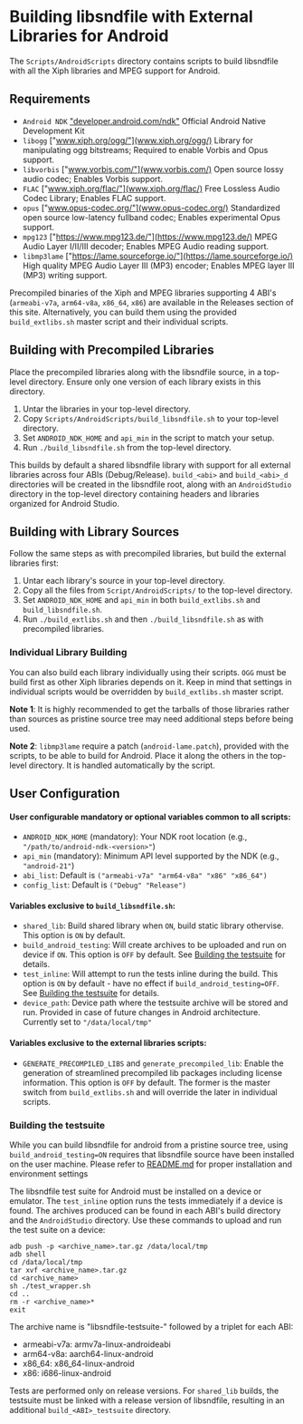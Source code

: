 # Building libsndfile with External Libraries for Android

The `Scripts/AndroidScripts` directory contains scripts to build libsndfile with all the Xiph libraries and MPEG support for Android.


## Requirements

* `Android NDK` ["developer.android.com/ndk"](https://developer.android.com/ndk/) Official Android Native Development Kit
* `libogg` ["www.xiph.org/ogg/"](www.xiph.org/ogg/) Library for manipulating ogg bitstreams; Required to enable Vorbis and Opus support.
* `libvorbis` ["www.vorbis.com/"](www.vorbis.com/) Open source lossy audio codec; Enables Vorbis support.
* `FLAC` ["www.xiph.org/flac/"](www.xiph.org/flac/) Free Lossless Audio Codec Library; Enables FLAC support.
* `opus` ["www.opus-codec.org/"](www.opus-codec.org/) Standardized open source low-latency fullband codec; Enables experimental Opus support.
* `mpg123` ["https://www.mpg123.de/"](https://www.mpg123.de/) MPEG Audio Layer I/II/III decoder; Enables MPEG Audio reading support.
* `libmp3lame` ["https://lame.sourceforge.io/"](https://lame.sourceforge.io/) High quality MPEG Audio Layer III (MP3) encoder; Enables MPEG layer III (MP3) writing support.

Precompiled binaries of the Xiph and MPEG libraries supporting 4 ABI's (`armeabi-v7a`, `arm64-v8a`, `x86_64`, `x86`) are available in the Releases section of this site. Alternatively, you can build them using the provided `build_extlibs.sh` master script and their individual scripts.


## Building with Precompiled Libraries

Place the precompiled libraries along with the libsndfile source, in a top-level directory. Ensure only one version of each library exists in this directory.

1. Untar the libraries in your top-level directory.
2. Copy `Scripts/AndroidScripts/build_libsndfile.sh` to your top-level directory.
3. Set `ANDROID_NDK_HOME` and `api_min` in the script to match your setup.
4. Run `./build_libsndfile.sh` from the top-level directory.

This builds by default a shared libsndfile library with support for all external libraries across four ABIs (Debug/Release). `build_<abi>` and `build_<abi>_d` directories will be created in the libsndfile root, along with an `AndroidStudio` directory in the top-level directory containing headers and libraries organized for Android Studio.


## Building with Library Sources

Follow the same steps as with precompiled libraries, but build the external libraries first:

1. Untar each library's source in your top-level directory.
2. Copy all the files from `Script/AndroidScripts/` to the top-level directory.
3. Set `ANDROID_NDK_HOME` and `api_min` in both `build_extlibs.sh` and `build_libsndfile.sh`.
4. Run `./build_extlibs.sh` and then `./build_libsndfile.sh` as with precompiled libraries.

### Individual Library Building
    
You can also build each library individually using their scripts. `OGG` must be build first as other Xiph libraries depends on it. Keep in mind that settings in individual scripts would be overridden by `build_extlibs.sh` master script.

**Note 1**: It is highly recommended to get the tarballs of those libraries rather than sources as pristine source tree may need additional steps before being used.

**Note 2**: `libmp3lame` require a patch (`android-lame.patch`), provided with the scripts, to be able to build for Android. Place it along the others in the top-level directory. It is handled automatically by the script.

## User Configuration

#### User configurable mandatory or optional variables common to all scripts:
* `ANDROID_NDK_HOME` (mandatory): Your NDK root location (e.g., `"/path/to/android-ndk-<version>"`)
* `api_min` (mandatory): Minimum API level supported by the NDK (e.g., `"android-21"`)
* `abi_list`: Default is `("armeabi-v7a" "arm64-v8a" "x86" "x86_64")`
* `config_list`: Default is `("Debug" "Release")`

#### Variables exclusive to `build_libsndfile.sh`:

* `shared_lib`: Build shared library when `ON`,
  build static library othervise. This option is `ON` by default.
* `build_android_testing`: Will create archives to be uploaded and run on device if `ON`. This option is `OFF` by default. See [Building the testsuite](#building-the-testsuite) for details.
* `test_inline`: Will attempt to run the tests inline during the build. This option is `ON` by default - have no effect if `build_android_testing=OFF`. See [Building the testsuite](#building-the-testsuite) for details.
* `device_path`: Device path where the testsuite archive will be stored and run. Provided in case of future changes in Android architecture. Currently set to `"/data/local/tmp"`

#### Variables exclusive to the external libraries scripts:

* `GENERATE_PRECOMPILED_LIBS` and `generate_precompiled_lib`: Enable the generation of streamlined precompiled lib packages including license information. This option is `OFF` by default. The former is the master switch from `build_extlibs.sh` and will override the later in individual scripts.

### Building the testsuite

While you can build libsndfile for android from a pristine source tree, using `build_android_testing=ON` requires that libsndfile source have been installed on the user machine. Please refer to [README.md](../../README.md) for proper installation and environment settings

The libsndfile test suite for Android must be installed on a device or emulator. The `test_inline` option runs the tests immediately if a device is found. The archives produced can be found in each ABI's build directory and the `AndroidStudio` directory. Use these commands to upload and run the test suite on a device:

    adb push -p <archive_name>.tar.gz /data/local/tmp
    adb shell
    cd /data/local/tmp
    tar xvf <archive_name>.tar.gz
    cd <archive_name>
    sh ./test_wrapper.sh
    cd ..
    rm -r <archive_name>*
    exit

The archive name is "libsndfile-testsuite-" followed by a triplet for each ABI:

- armeabi-v7a: armv7a-linux-androideabi
- arm64-v8a: aarch64-linux-android
- x86_64: x86_64-linux-android
- x86: i686-linux-android

Tests are performed only on release versions. For `shared_lib` builds, the testsuite must be linked with a release version of libsndfile, resulting in an additional `build_<ABI>_testsuite` directory.